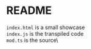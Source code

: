 # README

`index.html` is a small showcase\
`index.js` is the transpiled code\
`mod.ts` is the source\
